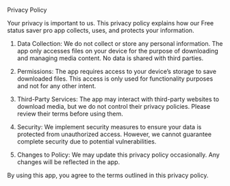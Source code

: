 Privacy Policy

Your privacy is important to us. This privacy policy explains how our Free status saver pro app collects, uses, and protects your information.

1. Data Collection: We do not collect or store any personal information. The app only accesses files on your device for the purpose of downloading and managing media content. No data is shared with third parties.


2. Permissions: The app requires access to your device’s storage to save downloaded files. This access is only used for functionality purposes and not for any other intent.


3. Third-Party Services: The app may interact with third-party websites to download media, but we do not control their privacy policies. Please review their terms before using them.


4. Security: We implement security measures to ensure your data is protected from unauthorized access. However, we cannot guarantee complete security due to potential vulnerabilities.


5. Changes to Policy: We may update this privacy policy occasionally. Any changes will be reflected in the app.



By using this app, you agree to the terms outlined in this privacy policy.
